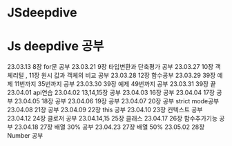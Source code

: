 # JSdeepdive

# Js deepdive 공부

23.03.13 8장 for문 공부
23.03.21 9장 타입변환과 단축평가 공부
23.03.27 10장 객체리털 , 11장 원시 값과 객체의 비교 공부
23.03.28 12장 함수공부
23.03.29 39장 예제 11번까지 35번까지 공부
23.03.30 39장 예제 49번까지 공부
23.03.31 39장 끝
23.04.01 api연습
23.04.02 13,14,15장 공부
23.04.03 16장 공부
23.04.04 17장 공부
23.04.05 18장 공부
23.04.06 19장 공부
23.04.07 20장 공부 strict mode공부
23.04.08 21장 공부
23.04.09 22장 this 공부
23.04.10 23장 컨텍스트 공부
23.04.12 24장 클로저 공부
23.04.14,15 25장 클래스
23.04.17 26장 함수추가기능 공부
23.04.18 27장 배열 30% 공부
23.04.23 27장 배열 50%
23.05.02 28장 Number 공부
